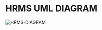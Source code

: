 # HRMS UML DIAGRAM
![HRMS-DIAGRAM](https://user-images.githubusercontent.com/49450394/122654949-631ae900-d157-11eb-90e8-25c25563c850.png)